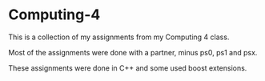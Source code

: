 # Computing-4

This is a collection of my assignments from my Computing 4 class.

Most of the assignments were done with a partner, minus ps0, ps1 and psx.

These assignments were done in C++ and some used boost extensions.
